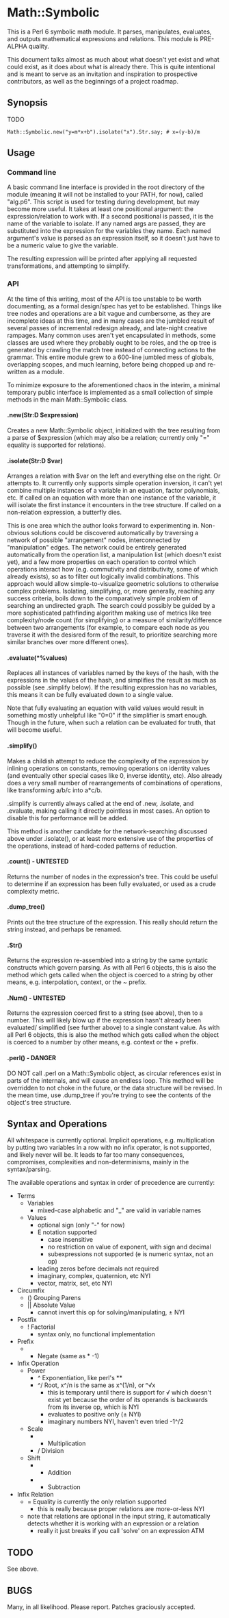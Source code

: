 # Math::Symbolic

This is a Perl 6 symbolic math module. It parses, manipulates, evaluates, and
outputs mathematical expressions and relations. This module is PRE-ALPHA
quality.

This document talks almost as much about what doesn't yet exist and what could
exist, as it does about what is already there. This is quite intentional and is
meant to serve as an invitation and inspiration to prospective contributors, as
well as the beginnings of a project roadmap.

## Synopsis

TODO

    Math::Symbolic.new("y=m*x+b").isolate("x").Str.say; # x=(y-b)/m

## Usage

### Command line

A basic command line interface is provided in the root directory of the module
(meaning it will not be installed to your PATH, for now), called "alg.p6". This
script is used for testing during development, but may become more useful. It
takes at least one positional argument: the expression/relation to work with.
If a second positional is passed, it is the name of the variable to isolate. If
any named args are passed, they are substituted into the expression for the
variables they name. Each named argument's value is parsed as an expression
itself, so it doesn't just have to be a numeric value to give the variable.

The resulting expression will be printed after applying all requested
transformations, and attempting to simplify.

### API

At the time of this writing, most of the API is too unstable to be worth
documenting, as a formal design/spec has yet to be established. Things like
tree nodes and operations are a bit vague and cumbersome, as they are
incomplete ideas at this time, and in many cases are the jumbled result of
several passes of incremental redesign already, and late-night creative
rampages. Many common uses aren't yet encapsulated in methods, some classes are
used where they probably ought to be roles, and the op tree is generated by
crawling the match tree instead of connecting actions to the grammar. This
entire module grew to a 600-line jumbled mess of globals, overlapping scopes,
and much learning, before being chopped up and re-written as a module.

To minimize exposure to the aforementioned chaos in the interim, a minimal
temporary public interface is implemented as a small collection of simple
methods in the main Math::Symbolic class.

#### .new(Str:D $expression)

Creates a new Math::Symbolic object, initialized with the tree resulting from a
parse of $expression (which may also be a relation; currently only "=" equality
is supported for relations).

#### .isolate(Str:D $var)

Arranges a relation with $var on the left and everything else on the right.  Or
attempts to. It currently only supports simple operation inversion, it can't
yet combine multiple instances of a variable in an equation, factor
polynomials, etc. If called on an equation with more than one instance of the
variable, it will isolate the first instance it encounters in the tree
structure. If called on a non-relation expression, a butterfly dies.

This is one area which the author looks forward to experimenting in. Non-
obvious solutions could be discovered automatically by traversing a network of
possible "arrangement" nodes, interconnected by "manipulation" edges.  The
network could be entirely generated automatically from the operation list, a
manipulation list (which doesn't exist yet), and a few more properties on each
operation to control which operations interact how (e.g.  commutivity and
distributivity, some of which already exists), so as to filter out logically
invalid combinations. This approach would allow simple-to-visualize geometric
solutions to otherwise complex problems.  Isolating, simplifying, or, more
generally, reaching any success criteria, boils down to the comparatively
simple problem of searching an undirected graph. The search could possibly be
guided by a more sophisticated pathfinding algorithm making use of metrics like
tree complexity/node count (for simplifying) or a measure of
similarity/difference between two arrangements (for example, to compare each
node as you traverse it with the desisred form of the result, to prioritize
searching more similar branches over more different ones).

#### .evaluate(\*%values)

Replaces all instances of variables named by the keys of the hash, with the
expressions in the values of the hash, and simplifies the result as much as
possible (see .simplify below). If the resulting expression has no variables,
this means it can be fully evaluated down to a single value.

Note that fully evaluating an equation with valid values would result in
something mostly unhelpful like "0=0" if the simplifier is smart enough.
Though in the future, when such a relation can be evaluated for truth, that
will become useful.

#### .simplify()

Makes a childish attempt to reduce the complexity of the expression by inlining
operations on constants, removing operations on identity values (and eventually
other special cases like 0, inverse identity, etc). Also already does a very
small number of rearrangements of combinations of operations, like transforming
a/b/c into a\*c/b.

.simplify is currently always called at the end of .new, .isolate, and
.evaluate, making calling it directly pointless in most cases. An option to
disable this for performance will be added.

This method is another candidate for the network-searching discussed above
under .isolate(), or at least more extensive use of the properties of the
operations, instead of hard-coded patterns of reduction.

#### .count() - UNTESTED

Returns the number of nodes in the expression's tree. This could be useful to
determine if an expression has been fully evaluated, or used as a crude
complexity metric.

#### .dump_tree()

Prints out the tree structure of the expression. This really should return the
string instead, and perhaps be renamed.

#### .Str()

Returns the expression re-assembled into a string by the same syntatic
constructs which govern parsing. As with all Perl 6 objects, this is also the
method which gets called when the object is coerced to a string by other means,
e.g. interpolation, context, or the ~ prefix.

#### .Num() - UNTESTED

Returns the expression coerced first to a string (see above), then to a number.
This will likely blow up if the expression hasn't already been evaluated/
simplified (see further above) to a single constant value. As with all Perl 6
objects, this is also the method which gets called when the object is coerced
to a number by other means, e.g. context or the + prefix.

#### .perl() - DANGER

DO NOT call .perl on a Math::Symbolic object, as circular references exist in
parts of the internals, and will cause an endless loop. This method will be
overridden to not choke in the future, or the data structure will be revised.
In the mean time, use .dump_tree if you're trying to see the contents of the
object's tree structure.

## Syntax and Operations

All whitespace is currently optional. Implicit operations, e.g. multiplication
by putting two variables in a row with no infix operator, is not supported, and
likely never will be. It leads to far too many consequences, compromises,
complexities and non-determinisms, mainly in the syntax/parsing.

The available operations and syntax in order of precedence are currently:

* Terms
    * Variables
        * mixed-case alphabetic and "_" are valid in variable names
    * Values
        * optional sign (only "-" for now)
        * E notation supported
            * case insensitive
            * no restriction on value of exponent, with sign and decimal
            * subexpressions not supported (e is numeric syntax, not an op)
        * leading zeros before decimals not required
        * imaginary, complex, quaternion, etc NYI
        * vector, matrix, set, etc NYI
* Circumfix
    * () Grouping Parens
    * || Absolute Value
        * cannot invert this op for solving/manipulating, ± NYI
* Postfix
    * ! Factorial
        * syntax only, no functional implementation
* Prefix
    * - Negate (same as * -1)
* Infix Operation
    * Power
        * ^ Exponentiation, like perl's **
        * ^/ Root, x^/n is the same as x^(1/n), or ⁿ√x
            * this is temporary until there is support for √ which doesn't exist
            yet because the order of its operands is backwards from its inverse
            op, which is NYI
            * evaluates to positive only (± NYI)
            * imaginary numbers NYI, haven't even tried -1^/2
    * Scale
        * * Multiplication
        * / Division
    * Shift
        * + Addition
        * - Subtraction
* Infix Relation
    * = Equality is currently the only relation supported
        * this is really because proper relations are more-or-less NYI
    * note that relations are optional in the input string, it automatically
    detects whether it is working with an expression or a relation
        * really it just breaks if you call 'solve' on an expression ATM

## TODO

See above.

## BUGS

Many, in all likelihood.  Please report.  Patches graciously accepted.
